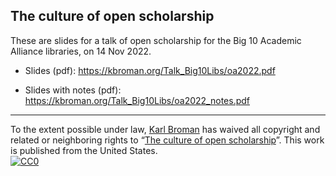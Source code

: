 ## The culture of open scholarship

These are slides for a talk of open scholarship for the Big 10
Academic Alliance libraries, on 14 Nov 2022.


- Slides (pdf): <https://kbroman.org/Talk_Big10Libs/oa2022.pdf>

- Slides with notes (pdf): <https://kbroman.org/Talk_Big10Libs/oa2022_notes.pdf>



---

To the extent possible under law,
[Karl Broman](http://github.com/kbroman) has waived all copyright and
related or neighboring rights to
&ldquo;[The culture of open scholarship](https://github.com/kbroman/Talk_Big10Libs)&rdquo;.
This work is published from the United States.
<br/>
[![CC0](https://i.creativecommons.org/p/zero/1.0/88x31.png)](https://creativecommons.org/publicdomain/zero/1.0/)
